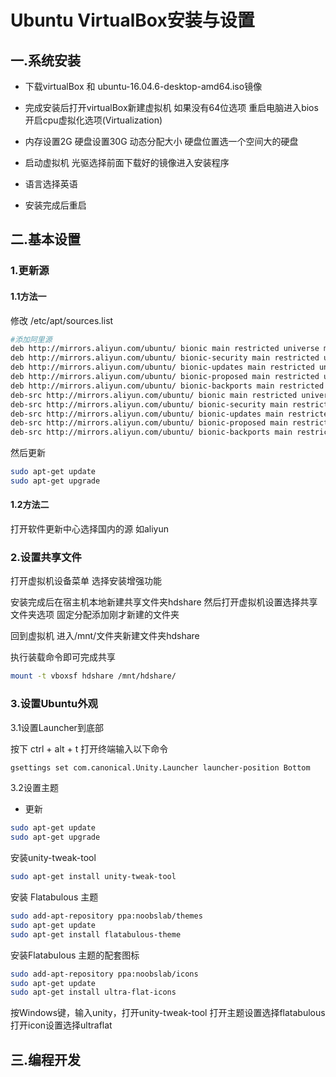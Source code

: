 # Ubuntu VirtualBox安装与设置

## 一.系统安装

- 下载virtualBox 和 ubuntu-16.04.6-desktop-amd64.iso镜像

- 完成安装后打开virtualBox新建虚拟机 如果没有64位选项 重启电脑进入bios开启cpu虚拟化选项(Virtualization)

- 内存设置2G 硬盘设置30G 动态分配大小 硬盘位置选一个空间大的硬盘

- 启动虚拟机 光驱选择前面下载好的镜像进入安装程序

- 语言选择英语

- 安装完成后重启

## 二.基本设置

### 1.更新源

#### 1.1方法一

修改 /etc/apt/sources.list

```sh
#添加阿里源
deb http://mirrors.aliyun.com/ubuntu/ bionic main restricted universe multiverse
deb http://mirrors.aliyun.com/ubuntu/ bionic-security main restricted universe multiverse
deb http://mirrors.aliyun.com/ubuntu/ bionic-updates main restricted universe multiverse
deb http://mirrors.aliyun.com/ubuntu/ bionic-proposed main restricted universe multiverse
deb http://mirrors.aliyun.com/ubuntu/ bionic-backports main restricted universe multiverse
deb-src http://mirrors.aliyun.com/ubuntu/ bionic main restricted universe multiverse
deb-src http://mirrors.aliyun.com/ubuntu/ bionic-security main restricted universe multiverse
deb-src http://mirrors.aliyun.com/ubuntu/ bionic-updates main restricted universe multiverse
deb-src http://mirrors.aliyun.com/ubuntu/ bionic-proposed main restricted universe multiverse
deb-src http://mirrors.aliyun.com/ubuntu/ bionic-backports main restricted universe multiverse
```

然后更新

```sh
sudo apt-get update
sudo apt-get upgrade
```

#### 1.2方法二

打开软件更新中心选择国内的源 如aliyun

### 2.设置共享文件

打开虚拟机设备菜单 选择安装增强功能

安装完成后在宿主机本地新建共享文件夹hdshare 然后打开虚拟机设置选择共享文件夹选项 固定分配添加刚才新建的文件夹

回到虚拟机 进入/mnt/文件夹新建文件夹hdshare

执行装载命令即可完成共享

```sh
mount -t vboxsf hdshare /mnt/hdshare/
```

### 3.设置Ubuntu外观

3.1设置Launcher到底部

按下 ctrl + alt + t 打开终端输入以下命令

```sh
gsettings set com.canonical.Unity.Launcher launcher-position Bottom
```

3.2设置主题

- 更新

```sh
sudo apt-get update
sudo apt-get upgrade
```

安装unity-tweak-tool

```sh
sudo apt-get install unity-tweak-tool
```

安装 Flatabulous 主题

```sh
sudo add-apt-repository ppa:noobslab/themes
sudo apt-get update
sudo apt-get install flatabulous-theme
```

安装Flatabulous 主题的配套图标

```sh
sudo add-apt-repository ppa:noobslab/icons
sudo apt-get update
sudo apt-get install ultra-flat-icons
```

按Windows键，输入unity，打开unity-tweak-tool 打开主题设置选择flatabulous  打开icon设置选择ultraflat

## 三.编程开发